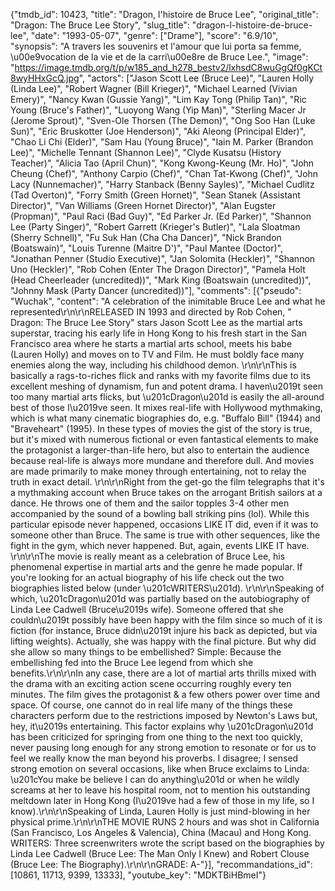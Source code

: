{"tmdb_id": 10423, "title": "Dragon, l'histoire de Bruce Lee", "original_title": "Dragon: The Bruce Lee Story", "slug_title": "dragon-l-histoire-de-bruce-lee", "date": "1993-05-07", "genre": ["Drame"], "score": "6.9/10", "synopsis": "A travers les souvenirs et l'amour que lui porta sa femme, \u00e9vocation de la vie et de la carri\u00e8re de Bruce Lee.", "image": "https://image.tmdb.org/t/p/w185_and_h278_bestv2/lxhsdC8wuGgQf0gKCt8wyHHxGcQ.jpg", "actors": ["Jason Scott Lee (Bruce Lee)", "Lauren Holly (Linda Lee)", "Robert Wagner (Bill Krieger)", "Michael Learned (Vivian Emery)", "Nancy Kwan (Gussie Yang)", "Lim Kay Tong (Philip Tan)", "Ric Young (Bruce's Father)", "Luoyong Wang (Yip Man)", "Sterling Macer Jr (Jerome Sprout)", "Sven-Ole Thorsen (The Demon)", "Ong Soo Han (Luke Sun)", "Eric Bruskotter (Joe Henderson)", "Aki Aleong (Principal Elder)", "Chao Li Chi (Elder)", "Sam Hau (Young Bruce)", "Iain M. Parker (Brandon Lee)", "Michelle Tennant (Shannon Lee)", "Clyde Kusatsu (History Teacher)", "Alicia Tao (April Chun)", "Kong Kwong-Keung (Mr. Ho)", "John Cheung (Chef)", "Anthony Carpio (Chef)", "Chan Tat-Kwong (Chef)", "John Lacy (Nunnemacher)", "Harry Stanback (Benny Sayles)", "Michael Cudlitz (Tad Overton)", "Forry Smith (Green Hornet)", "Sean Stanek (Assistant Director)", "Van Williams (Green Hornet Director)", "Alan Eugster (Propman)", "Paul Raci (Bad Guy)", "Ed Parker Jr. (Ed Parker)", "Shannon Lee (Party Singer)", "Robert Garrett (Krieger's Butler)", "Lala Sloatman (Sherry Schnell)", "Fu Suk Han (Cha Cha Dancer)", "Nick Brandon (Boatswain)", "Louis Turenne (Maitre D')", "Paul Mantee (Doctor)", "Jonathan Penner (Studio Executive)", "Jan Solomita (Heckler)", "Shannon Uno (Heckler)", "Rob Cohen (Enter The Dragon Director)", "Pamela Holt (Head Cheerleader (uncredited))", "Mark King (Boatswain (uncredited))", "Johnny Mask (Party Dancer (uncredited))"], "comments": [{"pseudo": "Wuchak", "content": "A celebration of the inimitable Bruce Lee and what he represented\r\n\r\nRELEASED IN 1993 and directed by Rob Cohen, \" Dragon: The Bruce Lee Story\" stars Jason Scott Lee as the martial arts superstar, tracing his early life in Hong Kong to his fresh start in the San Francisco area where he starts a martial arts school, meets his babe (Lauren Holly) and moves on to TV and Film. He must boldly face many enemies along the way, including his childhood demon. \r\n\r\nThis is basically a rags-to-riches flick and ranks with my favorite films due to its excellent meshing of dynamism, fun and potent drama. I haven\u2019t seen too many martial arts flicks, but \u201cDragon\u201d is easily the all-around best of those I\u2019ve seen. It mixes real-life with Hollywood mythmaking, which is what many cinematic biographies do, e.g. \"Buffalo Bill\" (1944) and \"Braveheart\" (1995). In these types of movies the gist of the story is true, but it's mixed with numerous fictional or even fantastical elements to make the protagonist a larger-than-life hero, but also to entertain the audience because real-life is always more mundane and therefore dull. And movies are made primarily to make money through entertaining, not to relay the truth in exact detail. \r\n\r\nRight from the get-go the film telegraphs that it's a mythmaking account when Bruce takes on the arrogant British sailors at a dance. He throws one of them and the sailor topples 3-4 other men accompanied by the sound of a bowling ball striking pins (lol). While this particular episode never happened, occasions LIKE IT did, even if it was to someone other than Bruce. The same is true with other sequences, like the fight in the gym, which never happened. But, again, events LIKE IT have.   \r\n\r\nThe movie is really meant as a celebration of Bruce Lee, his phenomenal expertise in martial arts and the genre he made popular. If you're looking for an actual biography of his life check out the two biographies listed below (under \u201cWRITERS\u201d). \r\n\r\nSpeaking of which, \u201cDragon\u201d was partially based on the autobiography of Linda Lee Cadwell (Bruce\u2019s wife). Someone offered that she couldn\u2019t possibly have been happy with the film since so much of it is fiction (for instance, Bruce didn\u2019t injure his back as depicted, but via lifting weights). Actually, she was happy with the final picture. But why did she allow so many things to be embellished? Simple: Because the embellishing fed into the Bruce Lee legend from which she benefits.\r\n\r\nIn any case, there are a lot of martial arts thrills mixed with the drama with an exciting action scene occurring roughly every ten minutes. The film gives the protagonist & a few others power over time and space. Of course, one cannot do in real life many of the things these characters perform due to the restrictions imposed by Newton's Laws but, hey, it\u2019s entertaining. This factor explains why \u201cDragon\u201d has been criticized for springing from one thing to the next too quickly, never pausing long enough for any strong emotion to resonate or for us to feel we really know the man beyond his proverbs. I disagree; I sensed strong emotion on several occasions, like when Bruce exclaims to Linda: \u201cYou make be believe I can do anything\u201d or when he wildly screams at her to leave his hospital room, not to mention his outstanding meltdown later in Hong Kong (I\u2019ve had a few of those in my life, so I know).\r\n\r\nSpeaking of Linda, Lauren Holly is just mind-blowing in her physical prime.\r\n\r\nTHE MOVIE RUNS 2 hours and was shot in California (San Francisco, Los Angeles & Valencia), China (Macau) and Hong Kong. WRITERS: Three screenwriters wrote the script based on the biographies by Linda Lee Cadwell (Bruce Lee: The Man Only I Knew) and Robert Clouse (Bruce Lee: The Biography).\r\n\r\nGRADE: A-"}], "recommandations_id": [10861, 11713, 9399, 13333], "youtube_key": "MDKTBiHBmeI"}